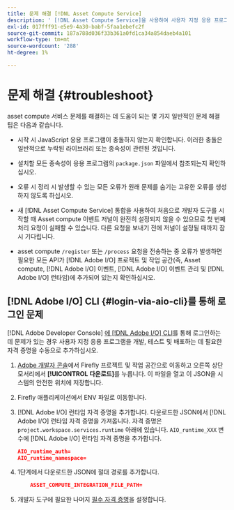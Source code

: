 ```yaml
---
title: 문제 해결 [!DNL Asset Compute Service]
description: ' [!DNL Asset Compute Service]을 사용하여 사용자 지정 응용 프로그램 문제를 해결하고 디버깅하십시오.'
exl-id: 017fff91-e5e9-4a30-babf-5faa1ebefc2f
source-git-commit: 187a788d036f33b361a0fd1ca34a854daeb4a101
workflow-type: tm+mt
source-wordcount: '288'
ht-degree: 1%

---
```


# 문제 해결 {#troubleshoot}

asset compute 서비스 문제를 해결하는 데 도움이 되는 몇 가지 일반적인 문제 해결 팁은 다음과 같습니다.

* 시작 시 JavaScript 응용 프로그램이 충돌하지 않는지 확인합니다. 이러한 충돌은 일반적으로 누락된 라이브러리 또는 종속성이 관련된 것입니다.
* 설치할 모든 종속성이 응용 프로그램의 `package.json` 파일에서 참조되는지 확인하십시오.
* 오류 시 정리 시 발생할 수 있는 모든 오류가 원래 문제를 숨기는 고유한 오류를 생성하지 않도록 하십시오.

* 새 [!DNL Asset Compute Service] 통합을 사용하여 처음으로 개발자 도구를 시작할 때 Asset compute 이벤트 저널이 완전히 설정되지 않을 수 있으므로 첫 번째 처리 요청이 실패할 수 있습니다. 다른 요청을 보내기 전에 저널이 설정될 때까지 잠시 기다립니다.
* asset compute `/register` 또는 `/process` 요청을 전송하는 중 오류가 발생하면 필요한 모든 API가 [!DNL Adobe I/O] 프로젝트 및 작업 공간(즉, Asset compute, [!DNL Adobe I/O] 이벤트, [!DNL Adobe I/O] 이벤트 관리 및 [!DNL Adobe I/O] 런타임)에 추가되어 있는지 확인하십시오.

## [!DNL Adobe I/O] CLI {#login-via-aio-cli}를 통해 로그인 문제

[!DNL Adobe Developer Console] [에 [!DNL Adobe I/O] CLI](https://github.com/AdobeDocs/project-firefly/blob/master/getting_started/first_app.md#3-signing-in-from-cli)를 통해 로그인하는 데 문제가 있는 경우 사용자 지정 응용 프로그램을 개발, 테스트 및 배포하는 데 필요한 자격 증명을 수동으로 추가하십시오.

1. [Adobe 개발자 콘솔](https://console.adobe.io/)에서 Firefly 프로젝트 및 작업 공간으로 이동하고 오른쪽 상단 모서리에서 **[!UICONTROL 다운로드]**&#x200B;를 누릅니다. 이 파일을 열고 이 JSON을 시스템의 안전한 위치에 저장합니다.

1. Firefly 애플리케이션에서 ENV 파일로 이동합니다.

1. [!DNL Adobe I/O] 런타임 자격 증명을 추가합니다. 다운로드한 JSON에서 [!DNL Adobe I/O] 런타임 자격 증명을 가져옵니다. 자격 증명은 `project.workspace.services.runtime` 아래에 있습니다. `AIO_runtime_XXX` 변수에 [!DNL Adobe I/O] 런타임 자격 증명을 추가합니다.

   ```json
   AIO_runtime_auth=
   AIO_runtime_namespace=
   ```

1. 1단계에서 다운로드한 JSON에 절대 경로를 추가합니다.

   ```json
       ASSET_COMPUTE_INTEGRATION_FILE_PATH=
   ```

1. 개발자 도구에 필요한 나머지 [필수 자격 증명](develop-custom-application.md)을 설정합니다.

<!-- TBD for later:
Add any best practices for developers in this section:
* Any items to take care of when creating projects.
* Any naming conventions, reserved keywords, etc.?
* Any terms that can become a source of confusion later based on our OOTB naming.

* If required, add limitations for custom applications and spin those off as best practices.
* Do NOT borrow any content from https://git.corp.adobe.com/nui/nui/blob/master/doc/worker_api.md. It is outdated and irrelevant for 3rd party custom applications.
-->
